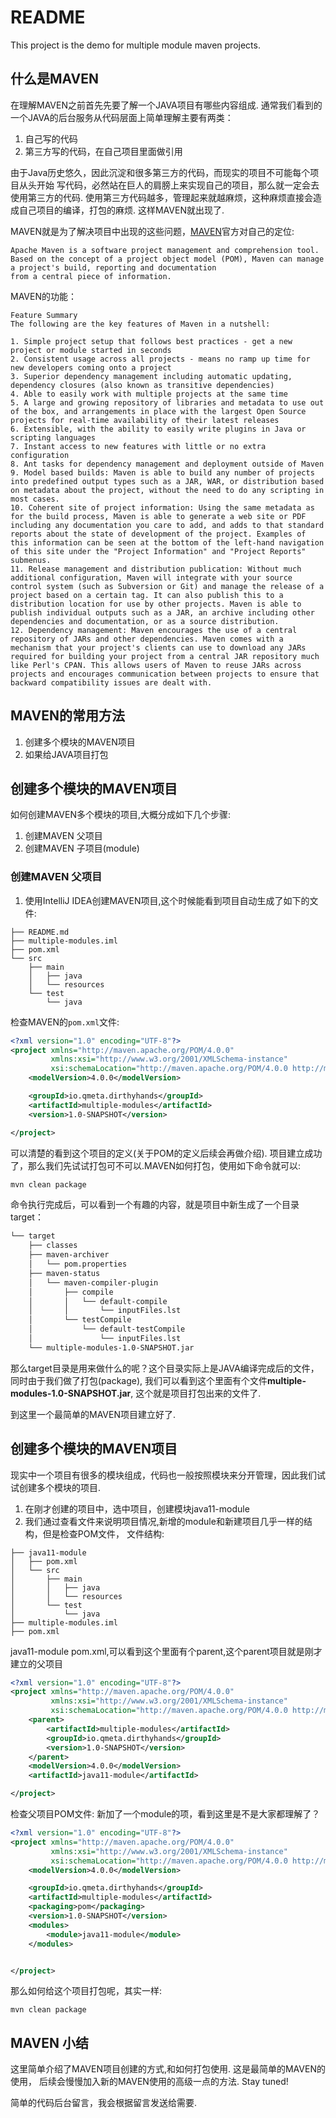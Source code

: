 # README 

This project is the demo for multiple module maven projects.

## 什么是MAVEN

在理解MAVEN之前首先先要了解一个JAVA项目有哪些内容组成.
通常我们看到的一个JAVA的后台服务从代码层面上简单理解主要有两类：

1. 自己写的代码
2. 第三方写的代码，在自己项目里面做引用

由于Java历史悠久，因此沉淀和很多第三方的代码，而现实的项目不可能每个项目从头开始
写代码，必然站在巨人的肩膀上来实现自己的项目，那么就一定会去使用第三方的代码.
使用第三方代码越多，管理起来就越麻烦，这种麻烦直接会造成自己项目的编译，打包的麻烦.
这样MAVEN就出现了.

MAVEN就是为了解决项目中出现的这些问题，[MAVEN](https://maven.apache.org/)官方对自己的定位:
```
Apache Maven is a software project management and comprehension tool. Based on the concept of a project object model (POM), Maven can manage a project's build, reporting and documentation 
from a central piece of information.
```

MAVEN的功能：

```
Feature Summary
The following are the key features of Maven in a nutshell:

1. Simple project setup that follows best practices - get a new project or module started in seconds
2. Consistent usage across all projects - means no ramp up time for new developers coming onto a project
3. Superior dependency management including automatic updating, dependency closures (also known as transitive dependencies)
4. Able to easily work with multiple projects at the same time
5. A large and growing repository of libraries and metadata to use out of the box, and arrangements in place with the largest Open Source projects for real-time availability of their latest releases
6. Extensible, with the ability to easily write plugins in Java or scripting languages
7. Instant access to new features with little or no extra configuration
8. Ant tasks for dependency management and deployment outside of Maven
9. Model based builds: Maven is able to build any number of projects into predefined output types such as a JAR, WAR, or distribution based on metadata about the project, without the need to do any scripting in most cases.
10. Coherent site of project information: Using the same metadata as for the build process, Maven is able to generate a web site or PDF including any documentation you care to add, and adds to that standard reports about the state of development of the project. Examples of this information can be seen at the bottom of the left-hand navigation of this site under the "Project Information" and "Project Reports" submenus.
11. Release management and distribution publication: Without much additional configuration, Maven will integrate with your source control system (such as Subversion or Git) and manage the release of a project based on a certain tag. It can also publish this to a distribution location for use by other projects. Maven is able to publish individual outputs such as a JAR, an archive including other dependencies and documentation, or as a source distribution.
12. Dependency management: Maven encourages the use of a central repository of JARs and other dependencies. Maven comes with a mechanism that your project's clients can use to download any JARs required for building your project from a central JAR repository much like Perl's CPAN. This allows users of Maven to reuse JARs across projects and encourages communication between projects to ensure that backward compatibility issues are dealt with.
```

## MAVEN的常用方法

1. 创建多个模块的MAVEN项目
2. 如果给JAVA项目打包

## 创建多个模块的MAVEN项目

如何创建MAVEN多个模块的项目,大概分成如下几个步骤:
1. 创建MAVEN 父项目
2. 创建MAVEN 子项目(module)

### 创建MAVEN 父项目

1. 使用IntelliJ IDEA创建MAVEN项目,这个时候能看到项目自动生成了如下的文件:
```
├── README.md
├── multiple-modules.iml
├── pom.xml
└── src
    ├── main
    │   ├── java
    │   └── resources
    └── test
        └── java

```

检查MAVEN的```pom.xml```文件:

```xml
<?xml version="1.0" encoding="UTF-8"?>
<project xmlns="http://maven.apache.org/POM/4.0.0"
         xmlns:xsi="http://www.w3.org/2001/XMLSchema-instance"
         xsi:schemaLocation="http://maven.apache.org/POM/4.0.0 http://maven.apache.org/xsd/maven-4.0.0.xsd">
    <modelVersion>4.0.0</modelVersion>

    <groupId>io.qmeta.dirthyhands</groupId>
    <artifactId>multiple-modules</artifactId>
    <version>1.0-SNAPSHOT</version>

</project>
```

可以清楚的看到这个项目的定义(关于POM的定义后续会再做介绍).
项目建立成功了，那么我们先试试打包可不可以.MAVEN如何打包，使用如下命令就可以:

```sh 
mvn clean package
```
命令执行完成后，可以看到一个有趣的内容，就是项目中新生成了一个目录target：

```sh 
└── target
    ├── classes
    ├── maven-archiver
    │   └── pom.properties
    ├── maven-status
    │   └── maven-compiler-plugin
    │       ├── compile
    │       │   └── default-compile
    │       │       └── inputFiles.lst
    │       └── testCompile
    │           └── default-testCompile
    │               └── inputFiles.lst
    └── multiple-modules-1.0-SNAPSHOT.jar

```
那么target目录是用来做什么的呢？这个目录实际上是JAVA编译完成后的文件，同时由于我们做了打包(package),
我们可以看到这个里面有个文件**multiple-modules-1.0-SNAPSHOT.jar**, 这个就是项目打包出来的文件了.

到这里一个最简单的MAVEN项目建立好了.

## 创建多个模块的MAVEN项目

现实中一个项目有很多的模块组成，代码也一般按照模块来分开管理，因此我们试试创建多个模块的项目.
1. 在刚才创建的项目中，选中项目，创建模块java11-module
2. 我们通过查看文件来说明项目情况,新增的module和新建项目几乎一样的结构，但是检查POM文件，
文件结构:
```
├── java11-module
│   ├── pom.xml
│   └── src
│       ├── main
│       │   ├── java
│       │   └── resources
│       └── test
│           └── java
├── multiple-modules.iml
├── pom.xml

```
java11-module pom.xml,可以看到这个里面有个parent,这个parent项目就是刚才建立的父项目
```xml 
<?xml version="1.0" encoding="UTF-8"?>
<project xmlns="http://maven.apache.org/POM/4.0.0"
         xmlns:xsi="http://www.w3.org/2001/XMLSchema-instance"
         xsi:schemaLocation="http://maven.apache.org/POM/4.0.0 http://maven.apache.org/xsd/maven-4.0.0.xsd">
    <parent>
        <artifactId>multiple-modules</artifactId>
        <groupId>io.qmeta.dirthyhands</groupId>
        <version>1.0-SNAPSHOT</version>
    </parent>
    <modelVersion>4.0.0</modelVersion>
    <artifactId>java11-module</artifactId>

</project>
```
检查父项目POM文件: 新加了一个module的项，看到这里是不是大家都理解了？
```xml 
<?xml version="1.0" encoding="UTF-8"?>
<project xmlns="http://maven.apache.org/POM/4.0.0"
         xmlns:xsi="http://www.w3.org/2001/XMLSchema-instance"
         xsi:schemaLocation="http://maven.apache.org/POM/4.0.0 http://maven.apache.org/xsd/maven-4.0.0.xsd">
    <modelVersion>4.0.0</modelVersion>

    <groupId>io.qmeta.dirthyhands</groupId>
    <artifactId>multiple-modules</artifactId>
    <packaging>pom</packaging>
    <version>1.0-SNAPSHOT</version>
    <modules>
        <module>java11-module</module>
    </modules>


</project>
```

那么如何给这个项目打包呢，其实一样:

```
mvn clean package
```

## MAVEN 小结

这里简单介绍了MAVEN项目创建的方式,和如何打包使用. 这是最简单的MAVEN的使用，
后续会慢慢加入新的MAVEN使用的高级一点的方法. Stay tuned!

简单的代码后台留言，我会根据留言发送给需要.